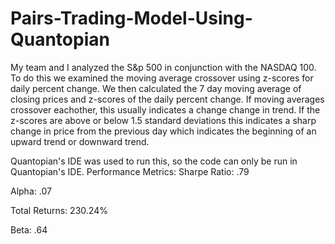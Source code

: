 # Pairs-Trading-Model-Using-Quantopian
My team and I analyzed the S&p 500 in conjunction with the NASDAQ 100.  To do this we examined the moving average crossover using z-scores for daily percent change. 
We then calculated the 7 day moving average of closing prices and z-scores of the daily percent change. If moving averages crossover eachother, this usually indicates a change change in trend.  If the z-scores are above or below 1.5 standard deviations this indicates a sharp change in price from the previous day which indicates the beginning of an upward trend or downward trend.

Quantopian's IDE was used to run this, so the code can only be run in Quantopian's IDE. 
Performance Metrics: 
  Sharpe Ratio: .79

  Alpha: .07

  Total Returns: 230.24%

  Beta: .64
